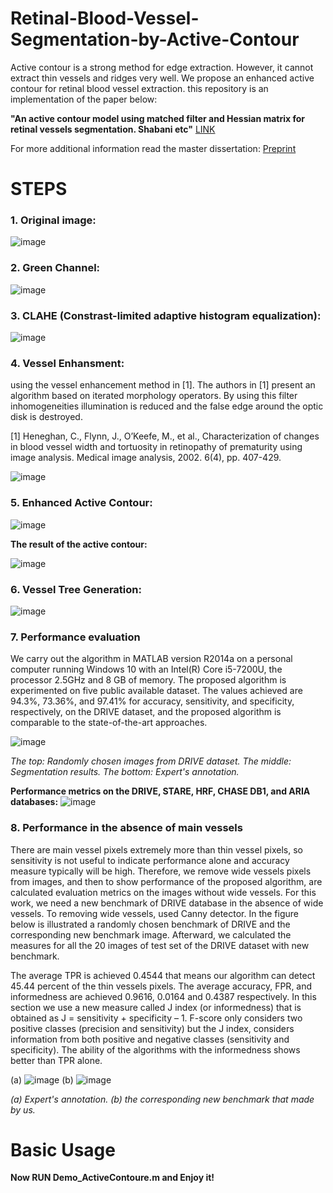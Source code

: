 # Retinal-Blood-Vessel-Segmentation-by-Active-Contour

Active contour is a strong method for edge extraction. However, it cannot extract thin vessels and ridges very well. We propose an enhanced active contour for retinal blood vessel extraction. this repository is an implementation of the paper below:

**"An active contour model using matched filter and Hessian matrix for retinal vessels segmentation. Shabani etc"** 
 [LINK](https://journals.tubitak.gov.tr/elektrik/vol30/iss1/20/)


For more additional information read the master dissertation: [Preprint](https://www.researchgate.net/publication/362887703_Master_thesis_Retinal_Blood_Vessel_Extraction_Based_on_a_Combination_of_Matched_Filter_and_Level_Set_Algorithm)  



# STEPS
### 1.	Original image:
![image](https://user-images.githubusercontent.com/21992001/188754702-1d785cd7-8c92-450f-bb70-609270eea34c.png)

### 2.	Green Channel:
![image](https://user-images.githubusercontent.com/21992001/188754721-5cd31039-4be8-4fbe-913a-81b1105fcebd.png)
 
### 3.	CLAHE (Constrast-limited adaptive histogram equalization):
![image](https://user-images.githubusercontent.com/21992001/188754739-2f9365f2-b302-449b-affe-426348a2684c.png)
 
### 4.	Vessel Enhansment:
using the vessel enhancement method in [1]. The authors in [1] present an algorithm based on iterated morphology operators. By using this filter inhomogeneities illumination is reduced and the false edge around the optic disk is destroyed.

[1]	Heneghan, C., Flynn, J., O’Keefe, M., et al., Characterization of changes in blood vessel width and tortuosity in retinopathy of prematurity using image analysis. Medical image analysis, 2002. 6(4), pp. 407-429.

![image](https://user-images.githubusercontent.com/21992001/188754764-7b0f0a96-f5a6-4736-8cd6-90fe011e28a7.png)
 
### 5.	Enhanced Active Contour:
![image](https://user-images.githubusercontent.com/21992001/188756055-853d0129-0c73-4001-8124-517f256b5772.png)

**The result of the active contour:**

![image](https://user-images.githubusercontent.com/21992001/188756944-fc158b81-bfec-4ebc-b99a-2fd6b8c71227.png)
 
### 6.	Vessel Tree Generation:
![image](https://user-images.githubusercontent.com/21992001/188757163-e0dd7376-8563-4c07-8ced-da9987829621.png)

### 7.	Performance evaluation
We carry out the algorithm in MATLAB version R2014a on a personal computer running Windows 10 with an Intel(R) Core i5-7200U, the processor 2.5GHz and 8 GB of memory. The proposed algorithm is experimented on five public available dataset. The values achieved are 94.3%, 73.36%, and 97.41% for accuracy, sensitivity, and specificity, respectively, on the DRIVE dataset, and the proposed algorithm is comparable to the state-of-the-art approaches.

![image](https://user-images.githubusercontent.com/21992001/188757404-4d7e2356-d4fc-4f6a-86b4-2dc5e406d3ff.png)

*The top: Randomly chosen images from DRIVE dataset. The middle: Segmentation results. The bottom: Expert's annotation.*


**Performance metrics on the DRIVE, STARE, HRF, CHASE DB1, and ARIA databases:**
![image](https://user-images.githubusercontent.com/21992001/188757447-7e44be60-17ec-41e1-81ff-e077caa46f16.png)

### 8.	Performance in the absence of main vessels
There are main vessel pixels extremely more than thin vessel pixels, so sensitivity is not useful to indicate performance alone and accuracy measure typically will be high. Therefore, we remove wide vessels pixels from images, and then to show performance of the proposed algorithm, are calculated evaluation metrics on the images without wide vessels. For this work, we need a new benchmark of DRIVE database in the absence of wide vessels. To removing wide vessels, used Canny detector. In the figure below is illustrated a randomly chosen benchmark of DRIVE and the corresponding new benchmark image. Afterward, we calculated the measures for all the 20 images of test set of the DRIVE dataset with new benchmark.

The average TPR is achieved 0.4544 that means our algorithm can detect 45.44 percent of the thin vessels pixels. The average accuracy, FPR, and informedness are achieved 0.9616, 0.0164 and 0.4387 respectively. In this section we use a new measure called J index (or informedness) that is obtained as J = sensitivity + specificity – 1. F-score only considers two positive classes (precision and sensitivity) but the J index, considers information from both positive and negative classes (sensitivity and specificity). The ability of the algorithms with the informedness shows better than TPR alone. 

(a) ![image](https://user-images.githubusercontent.com/21992001/188757663-5f71b8d0-3ac4-4707-b3bb-8aed35b7b52b.png) (b) ![image](https://user-images.githubusercontent.com/21992001/188757682-7b01de56-2dbf-49b9-b43d-89f5d6ca81bc.png)

 *(a) Expert's annotation. (b) the corresponding new benchmark that made by us.*

Basic Usage
===========
**Now RUN Demo_ActiveContoure.m and Enjoy it!**
